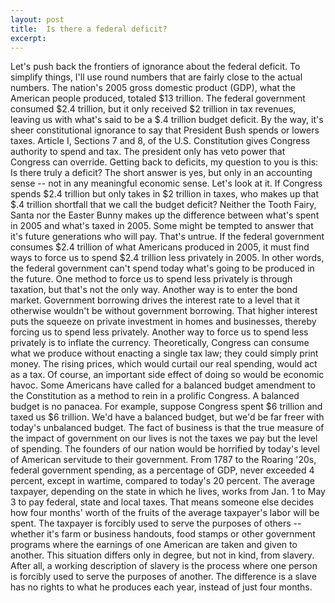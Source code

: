 ```yaml
---
layout: post
title:  Is there a federal deficit?
excerpt:
---
```












Let's push back the frontiers of ignorance about the federal deficit. To simplify things, I'll use round numbers that are fairly close to the actual numbers. The nation's 2005 gross domestic product (GDP), what the American people produced, totaled $13 trillion. The federal government consumed $2.4 trillion, but it only received $2 trillion in tax revenues, leaving us with what's said to be a $.4 trillion budget deficit. By the way, it's sheer constitutional ignorance to say that President Bush spends or lowers taxes. Article I, Sections 7 and 8, of the U.S. Constitution gives Congress authority to spend and tax. The president only has veto power that Congress can override. Getting back to deficits, my question to you is this: Is there truly a deficit? The short answer is yes, but only in an accounting sense -- not in any meaningful economic sense. Let's look at it. If Congress spends $2.4 trillion but only takes in $2 trillion in taxes, who makes up that $.4 trillion shortfall that we call the budget deficit? Neither the Tooth Fairy, Santa nor the Easter Bunny makes up the difference between what's spent in 2005 and what's taxed in 2005. Some might be tempted to answer that it's future generations who will pay. That's untrue. If the federal government consumes $2.4 trillion of what Americans produced in 2005, it must find ways to force us to spend $2.4 trillion less privately in 2005. In other words, the federal government can't spend today what's going to be produced in the future. One method to force us to spend less privately is through taxation, but that's not the only way. Another way is to enter the bond market. Government borrowing drives the interest rate to a level that it otherwise wouldn't be without government borrowing. That higher interest puts the squeeze on private investment in homes and businesses, thereby forcing us to spend less privately. Another way to force us to spend less privately is to inflate the currency. Theoretically, Congress can consume what we produce without enacting a single tax law; they could simply print money. The rising prices, which would curtail our real spending, would act as a tax. Of course, an important side effect of doing so would be economic havoc. Some Americans have called for a balanced budget amendment to the Constitution as a method to rein in a prolific Congress. A balanced budget is no panacea. For example, suppose Congress spent $6 trillion and taxed us $6 trillion. We'd have a balanced budget, but we'd be far freer with today's unbalanced budget. The fact of business is that the true measure of the impact of government on our lives is not the taxes we pay but the level of spending. The founders of our nation would be horrified by today's level of American servitude to their government. From 1787 to the Roaring '20s, federal government spending, as a percentage of GDP, never exceeded 4 percent, except in wartime, compared to today's 20 percent. The average taxpayer, depending on the state in which he lives, works from Jan. 1 to May 3 to pay federal, state and local taxes. That means someone else decides how four months' worth of the fruits of the average taxpayer's labor will be spent. The taxpayer is forcibly used to serve the purposes of others -- whether it's farm or business handouts, food stamps or other government programs where the earnings of one American are taken and given to another. This situation differs only in degree, but not in kind, from slavery. After all, a working description of slavery is the process where one person is forcibly used to serve the purposes of another. The difference is a slave has no rights to what he produces each year, instead of just four months.


